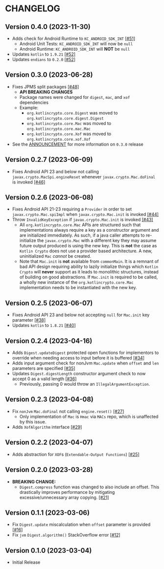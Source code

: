 # CHANGELOG

## Version 0.4.0 (2023-11-30)
 - Adds check for Android Runtime to `KC_ANDROID_SDK_INT` [[#51]][51]
     - Android Unit Tests: `KC_ANDROID_SDK_INT` will now be `null`
     - Android Runtime: `KC_ANDROID_SDK_INT` will **NOT** be `null`
 - Updates `kotlin` to `1.9.21` [[#52]][52]
 - Updates `endians` to `0.2.0` [[#52]][52]

## Version 0.3.0 (2023-06-28)
 - Fixes JPMS split packages [[#48]][48]
     - **API BREAKING CHANGES**
     - Package names were changed for `digest`, `mac`, and `xof` dependencies
     - Example:
         - `org.kotlincrypto.core.Digest` was moved to `org.kotlincrypto.core.digest.Digest`
         - `org.kotlincrypto.core.Mac` was moved to `org.kotlincrypto.core.mac.Mac`
         - `org.kotlincrypto.core.Xof` was moved to `org.kotlincrypto.core.xof.Xof`
 - See the [ANNOUNCEMENT][discussion-3] for more information on `0.3.0` release

## Version 0.2.7 (2023-06-09)
 - Fixes Android API 23 and below not calling `javax.crypto.MacSpi.engineReset`
   whenever `javax.crypto.Mac.doFinal` is invoked [[#46]][46]

## Version 0.2.6 (2023-06-08)
 - Fixes Android API 21-23 requiring a `Provider` in order to set
   `javax.crypto.Mac.spiImpl` when `javax.crypto.Mac.init` is
   invoked [[#44]][44]
 - Throw `InvalidKeyException` if `javax.crypto.Mac.init` is invoked [[#43]][43]
     - All `org.kotlincrypto.core.Mac` APIs are structured such that
       implementations always require a key as a constructor argument
       and are initialized immediately. As such, if a java caller
       attempts to re-initialize the `javax.crypto.Mac` with a different key
       they may assume future output produced is using the new key. This
       is **not** the case as `Kotlin Crypto` does not use a provider based
       architecture. A new, uninitialized `Mac` *cannot* be created.
     - Note that `Mac.init` is **not** available from `commonMain`. It is
       a remnant of bad API design requiring ability to lazily initialize
       things which `Kotlin Crypto` will **never** support as it leads
       to monolithic structures, instead of building on good abstractions.
       If `Mac.init` is required to be called, a wholly new instance of the
       `org.kotlincrypto.core.Mac` implementation needs to be instantiated
       with the new key.

## Version 0.2.5 (2023-06-07)
 - Fixes Android API 23 and below not accepting `null` for `Mac.init` key
   parameter [[#38]][38]
 - Updates `kotlin` to `1.8.21` [[#40]][40]

## Version 0.2.4 (2023-04-16)
 - Adds `Digest.updateDigest` protected open functions for implementors 
   to override when needing access to input before it is buffered [[#34]][34]
 - Adds input argument check for nonJvm `Mac.update` when `offset` and `len` 
   parameters are specified [[#35]][35]
 - Updates `Digest.digestLength` constructor argument check to now accept 0 
   as a valid length [[#36]][36]
     - Previously, passing 0 would throw an `IllegalArgumentException`.

## Version 0.2.3 (2023-04-08)
 - Fix `nonJvm` `Mac.doFinal` not calling `engine.reset()` [[#27]][27]
     - Only implementation of `Mac` is `Hmac` via `MACs` repo, which is
       unaffected by this issue.
 - Adds `XofAlgorithm` interface [[#29]][29]

## Version 0.2.2 (2023-04-07)
 - Adds abstraction for `XOF`s (`Extendable-Output Functions`) [[#25]][25]

## Version 0.2.0 (2023-03-28)
 - **BREAKING CHANGE:**
     - `Digest.compress` function was changed to also include an offset.
       This drastically improves performance by mitigating excessive/unnecessary
       array copying. [[#21]][21]

## Version 0.1.1 (2023-03-06)
 - Fix `Digest.update` miscalculation when `offset` parameter is provided [[#16]][16]
 - Fix `jvm` `Digest.algorithm()` StackOverflow error [[#12]][12]

## Version 0.1.0 (2023-03-04)
 - Initial Release

[discussion-3]: https://github.com/orgs/KotlinCrypto/discussions/3
[12]: https://github.com/KotlinCrypto/core/pull/12
[16]: https://github.com/KotlinCrypto/core/pull/16
[21]: https://github.com/KotlinCrypto/core/pull/21
[25]: https://github.com/KotlinCrypto/core/pull/25
[27]: https://github.com/KotlinCrypto/core/pull/27
[29]: https://github.com/KotlinCrypto/core/pull/29
[34]: https://github.com/KotlinCrypto/core/pull/34
[35]: https://github.com/KotlinCrypto/core/pull/35
[36]: https://github.com/KotlinCrypto/core/pull/36
[38]: https://github.com/KotlinCrypto/core/pull/38
[40]: https://github.com/KotlinCrypto/core/pull/40
[43]: https://github.com/KotlinCrypto/core/pull/43
[44]: https://github.com/KotlinCrypto/core/pull/44
[46]: https://github.com/KotlinCrypto/core/pull/46
[48]: https://github.com/KotlinCrypto/core/pull/48
[51]: https://github.com/KotlinCrypto/core/pull/51
[52]: https://github.com/KotlinCrypto/core/pull/52
